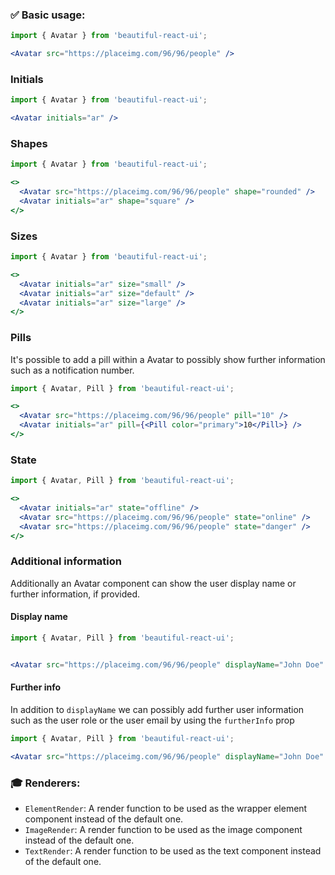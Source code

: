 ### ✅ Basic usage:

```jsx
import { Avatar } from 'beautiful-react-ui';

<Avatar src="https://placeimg.com/96/96/people" />
```

### Initials

```jsx
import { Avatar } from 'beautiful-react-ui';

<Avatar initials="ar" />
```

### Shapes

```jsx
import { Avatar } from 'beautiful-react-ui';

<>
  <Avatar src="https://placeimg.com/96/96/people" shape="rounded" />
  <Avatar initials="ar" shape="square" />
</>
```

### Sizes

```jsx
import { Avatar } from 'beautiful-react-ui';

<>
  <Avatar initials="ar" size="small" />
  <Avatar initials="ar" size="default" />
  <Avatar initials="ar" size="large" />
</>
```

### Pills

It's possible to add a pill within a Avatar to possibly show further information such as a 
notification number.

```jsx
import { Avatar, Pill } from 'beautiful-react-ui';

<>
  <Avatar src="https://placeimg.com/96/96/people" pill="10" />
  <Avatar initials="ar" pill={<Pill color="primary">10</Pill>} />
</>
```

### State

```jsx
import { Avatar, Pill } from 'beautiful-react-ui';

<>
  <Avatar initials="ar" state="offline" />
  <Avatar src="https://placeimg.com/96/96/people" state="online" />
  <Avatar src="https://placeimg.com/96/96/people" state="danger" />
</>
```


### Additional information

Additionally an Avatar component can show the user display name or further information, if provided.

#### Display name

```jsx
import { Avatar, Pill } from 'beautiful-react-ui';


<Avatar src="https://placeimg.com/96/96/people" displayName="John Doe" />
```

#### Further info

In addition to `displayName` we can possibly add further user information such as
the user role or the user email by using the `furtherInfo` prop

```jsx
import { Avatar, Pill } from 'beautiful-react-ui';

<Avatar src="https://placeimg.com/96/96/people" displayName="John Doe" furtherInfo="Admin" />
```

### 🎓 Renderers:

- `ElementRender`: A render function to be used as the wrapper element component instead of the default one.
- `ImageRender`: A render function to be used as the image component instead of the default one.
- `TextRender`: A render function to be used as the text component instead of the default one.
